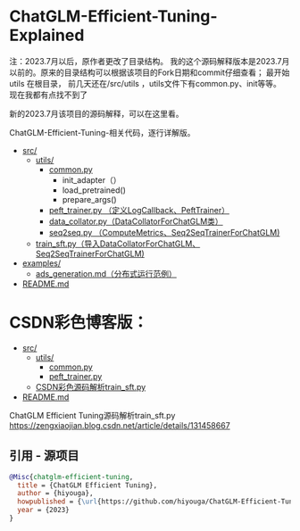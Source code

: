 # ChatGLM-Efficient-Tuning-Explained
注：2023.7月以后，原作者更改了目录结构。 我的这个源码解释版本是2023.7月以前的。原来的目录结构可以根据该项目的Fork日期和commit仔细查看；
最开始 utils 在根目录， 前几天还在/src/utils ，utils文件下有common.py、init等等。 现在我都有点找不到了

新的2023.7月该项目的源码解释，可以在这里看。

ChatGLM-Efficient-Tuning-相关代码，逐行详解版。


* [src/](./src)
  * [utils/](./src/utils)
    * [common.py](./src/utils/common.py)
      * init_adapter（）
      * load_pretrained()
      * prepare_args()
    * [peft_trainer.py  （定义LogCallback、PeftTrainer）](./src/utils/peft_trainer.py)
    * [data_collator.py（DataCollatorForChatGLM类）](./src/utils/data_collator.py)
    * [seq2seq.py  （ComputeMetrics、Seq2SeqTrainerForChatGLM)](./src/utils/seq2seq.py)
  * [train_sft.py（导入DataCollatorForChatGLM、Seq2SeqTrainerForChatGLM)](./src/train_sft.py)
* [examples/](./examples)
  * [ads_generation.md（分布式运行范例）](./examples/ads_generation.md)
* [README.md](./README.md)



# CSDN彩色博客版：
* [src/](./ChatGLM-Efficient-Tuning-Explained/src)
  * [utils/](./ChatGLM-Efficient-Tuning-Explained/src/utils)
    * [common.py](./ChatGLM-Efficient-Tuning-Explained/src/utils/common.py)
    * [peft_trainer.py](./ChatGLM-Efficient-Tuning-Explained/src/utils/peft_trainer.py)
  * [CSDN彩色源码解析train_sft.py](https://zengxiaojian.blog.csdn.net/article/details/131458667)
* [README.md](./ChatGLM-Efficient-Tuning-Explained/README.md)

ChatGLM Efficient Tuning源码解析train_sft.py   https://zengxiaojian.blog.csdn.net/article/details/131458667


## 引用 - 源项目

```bibtex
@Misc{chatglm-efficient-tuning,
  title = {ChatGLM Efficient Tuning},
  author = {hiyouga},
  howpublished = {\url{https://github.com/hiyouga/ChatGLM-Efficient-Tuning}},
  year = {2023}
}
```
